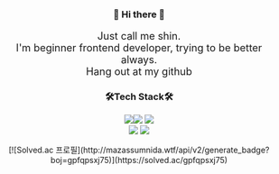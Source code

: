 <h3 align="center">👋 Hi there 👋</h3>

<p align="center" style="font-size:18px">
Just call me shin.<br>
I'm beginner frontend developer, trying to be better always.<br/>
Hang out at my github
</p>



<h3 align="center">🛠️Tech Stack🛠️</h3>

<p align="center"><a href="https://ko.reactjs.org/"><img src="https://img.shields.io/badge/React-282C34?style=flat&logo=React&logoColor=61DAFB"/></a><a href="https://reactnative.dev/"><img src="https://img.shields.io/badge/React_Native-61DAFB?style=flat&logo=React&logoColor=282c34"/></a>
<a href="https://nodejs.org/ko/"><img src="https://img.shields.io/badge/Node_Js-ffffff?style=flat&logo=Node.js&logoColor=77b063"/></a>
    <br/>
    <a href="https://developer.mozilla.org/ko/docs/Web/JavaScript">
    <img src="https://img.shields.io/badge/JavaScript-efd81d?style=flat&logo=JavaScript&logoColor=000000"/></a>
<a href="https://www.typescriptlang.org/">
    <img src="https://img.shields.io/badge/Typescript-3178c6?style=flat&logo=TypeScript&logoColor=ffffff"/></a>  
</p>

<p align="center">
[![Solved.ac
프로필](http://mazassumnida.wtf/api/v2/generate_badge?boj=gpfqpsxj75)](https://solved.ac/gpfqpsxj75)
</p>

